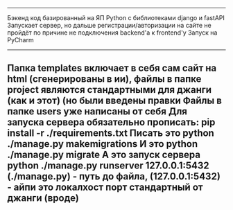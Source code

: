 ------------------------------------------------------------------------------------------------
Бэкенд код базированный на ЯП Python с библиотеками django и fastAPI
Запускает сервер, но дальше регистрации/авторизации на сайте не пройдёт по причине не подключения backend'a к frontend'у
Запуск на PyCharm

------------------------------------------------------------------------------------------------

Папка templates включает в себя сам сайт на html (сгенерированы в ии), файлы в папке project являются стандартными для джанги (как и этот) (но были введены правки
Файлы в папке users уже написаны от себя
Для запуска сервера обязательно прописать:
pip install -r ./requirements.txt
Писать это python ./manage.py makemigrations
И это python ./manage.py migrate
А это запуск сервера python ./manage.py runserver 127.0.0.1:5432 (./manage.py) - путь до файла, (127.0.0.1:5432) - айпи это локалхост порт стандартный от джанги (вроде)
------------------------------------------------------------------------------------------------
